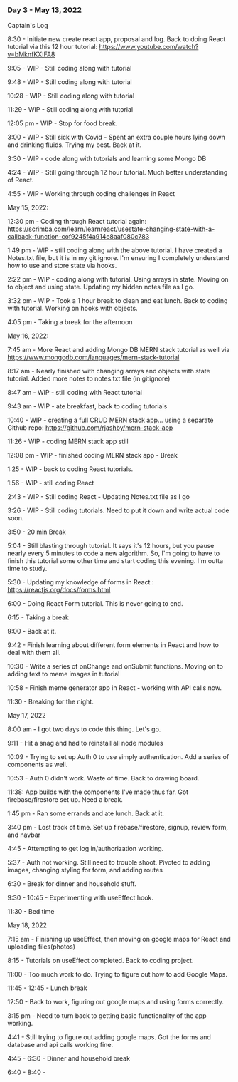 ### Day 3 - May 13, 2022

Captain's Log

8:30 - Initiate new create react app, proposal and log. Back to doing React tutorial via this 12 hour tutorial: https://www.youtube.com/watch?v=bMknfKXIFA8 

9:05 - WIP - Still coding along with tutorial

9:48 - WIP - Still coding along with tutorial

10:28 - WIP - Still coding along with tutorial

11:29 - WIP - Still coding along with tutorial

12:05 pm - WIP - Stop for food break. 

3:00 - WIP - Still sick with Covid - Spent an extra couple hours lying down and drinking fluids. Trying my best. Back at it. 

3:30 - WIP - code along with tutorials and learning some Mongo DB

4:24 - WIP - Still going through 12 hour tutorial. Much better understanding of React.

4:55 - WIP - Working through coding challenges in React

May 15, 2022: 

12:30 pm - Coding through React tutorial again: https://scrimba.com/learn/learnreact/usestate-changing-state-with-a-callback-function-cof9245f4a914e8aaf080c783

1:49 pm - WIP - still coding along with the above tutorial. I have created a Notes.txt file, but it is in my git ignore. I'm ensuring I completely understand how to use and store state via hooks. 

2:22 pm - WIP - coding along with tutorial. Using arrays in state. Moving on to object and using state. Updating my hidden notes file as I go. 

3:32 pm - WIP - Took a 1 hour break to clean and eat lunch. Back to coding with tutorial. Working on hooks with objects. 

4:05 pm - Taking a break for the afternoon


May 16, 2022:

7:45 am - More React and adding Mongo DB MERN stack tutorial as well via https://www.mongodb.com/languages/mern-stack-tutorial 

8:17 am - Nearly finished with changing arrays and objects with state tutorial. Added more notes to notes.txt file (in gitignore)

8:47 am - WIP - still coding with React tutorial

9:43 am - WIP - ate breakfast, back to coding tutorials

10:40 - WIP - creating a full CRUD MERN stack app... using a separate Github repo:  https://github.com/rjashby/mern-stack-app

11:26 - WIP - coding MERN stack app still

12:08 pm - WIP - finished coding MERN stack app - Break

1:25 - WIP - back to coding React tutorials.

1:56 - WIP - still coding React

2:43 - WIP - Still coding React - Updating Notes.txt file as I go

3:26 - WIP - Still coding tutorials. Need to put it down and write actual code soon. 

3:50 - 20 min Break

5:04 - Still blasting through tutorial. It says it's 12 hours, but you pause nearly every 5 minutes to code a new algorithm. So, I'm going to have to finish this tutorial some other time and start coding this evening. I'm outta time to study. 

5:30 - Updating my knowledge of forms in React : https://reactjs.org/docs/forms.html 

6:00 - Doing React Form tutorial. This is never going to end. 

6:15 - Taking a break

9:00 - Back at it. 

9:42 - Finish learning about different form elements in React and how to deal with them all. 

10:30 - Write a series of onChange and onSubmit functions. Moving on to adding text to meme images in tutorial

10:58 - Finish meme generator app in React - working with API calls now. 

11:30 - Breaking for the night. 


May 17, 2022

8:00 am - I got two days to code this thing. Let's go. 

9:11 - Hit a snag and had to reinstall all node modules

10:09 - Trying to set up Auth 0 to use simply authentication. Add a series of components as well. 

10:53 - Auth 0 didn't work. Waste of time. Back to drawing board.

11:38: App builds with the components I've made thus far. Got firebase/firestore set up. Need a break. 

1:45 pm - Ran some errands and ate lunch. Back at it.

3:40 pm - Lost track of time. Set up firebase/firestore, signup, review form, and navbar

4:45 - Attempting to get log in/authorization working. 

5:37 - Auth not working. Still need to trouble shoot. Pivoted to adding images, changing styling for form, and adding routes

6:30 - Break for dinner and household stuff.

9:30 - 10:45 - Experimenting with useEffect hook. 

11:30 - Bed time


May 18, 2022

7:15 am - Finishing up useEffect, then moving on google maps for React and uploading files(photos)

8:15 - Tutorials on useEffect completed. Back to coding project.

11:00 - Too much work to do. Trying to figure out how to add Google Maps. 

11:45 - 12:45 - Lunch break

12:50 - Back to work, figuring out google maps and using forms correctly. 

3:15 pm - Need to turn back to getting basic functionality of the app working. 

4:41 - Still trying to figure out adding google maps. Got the forms and database and api calls working fine.

4:45 - 6:30 - Dinner and household break

6:40 - 8:40 - 